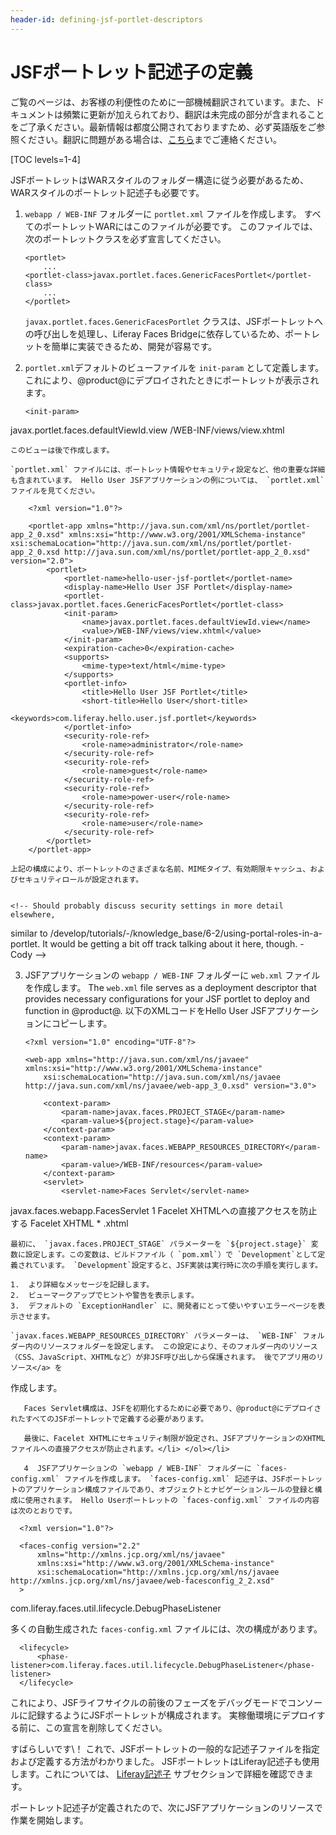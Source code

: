 ```yaml
---
header-id: defining-jsf-portlet-descriptors
---
```


# JSFポートレット記述子の定義

<p class="alert alert-info"><span class="wysiwyg-color-blue120">ご覧のページは、お客様の利便性のために一部機械翻訳されています。また、ドキュメントは頻繁に更新が加えられており、翻訳は未完成の部分が含まれることをご了承ください。最新情報は都度公開されておりますため、必ず英語版をご参照ください。翻訳に問題がある場合は、<a href="mailto:support-content-jp@liferay.com">こちら</a>までご連絡ください。</span></p>

[TOC levels=1-4]

JSFポートレットはWARスタイルのフォルダー構造に従う必要があるため、WARスタイルのポートレット記述子も必要です。

1.  `webapp / WEB-INF` フォルダーに `portlet.xml` ファイルを作成します。 すべてのポートレットWARにはこのファイルが必要です。 このファイルでは、次のポートレットクラスを必ず宣言してください。
   
        <portlet>
            ...
        <portlet-class>javax.portlet.faces.GenericFacesPortlet</portlet-class>
            ...
        </portlet>

    `javax.portlet.faces.GenericFacesPortlet` クラスは、JSFポートレットへの呼び出しを処理し、Liferay Faces Bridgeに依存しているため、ポートレットを簡単に実装できるため、開発が容易です。

2.  `portlet.xml`デフォルトのビューファイルを `init-param` として定義します。 これにより、@product@にデプロイされたときにポートレットが表示されます。
   
        <init-param>
<name>javax.portlet.faces.defaultViewId.view</name> <value>/WEB-INF/views/view.xhtml</value> </init-param>

    このビューは後で作成します。

    `portlet.xml` ファイルには、ポートレット情報やセキュリティ設定など、他の重要な詳細も含まれています。 Hello User JSFアプリケーションの例については、 `portlet.xml` ファイルを見てください。
   
        <?xml version="1.0"?>
       
        <portlet-app xmlns="http://java.sun.com/xml/ns/portlet/portlet-app_2_0.xsd" xmlns:xsi="http://www.w3.org/2001/XMLSchema-instance" xsi:schemaLocation="http://java.sun.com/xml/ns/portlet/portlet-app_2_0.xsd http://java.sun.com/xml/ns/portlet/portlet-app_2_0.xsd" version="2.0">
            <portlet>
                <portlet-name>hello-user-jsf-portlet</portlet-name>
                <display-name>Hello User JSF Portlet</display-name>
                <portlet-class>javax.portlet.faces.GenericFacesPortlet</portlet-class>
                <init-param>
                    <name>javax.portlet.faces.defaultViewId.view</name>
                    <value>/WEB-INF/views/view.xhtml</value>
                </init-param>
                <expiration-cache>0</expiration-cache>
                <supports>
                    <mime-type>text/html</mime-type>
                </supports>
                <portlet-info>
                    <title>Hello User JSF Portlet</title>
                    <short-title>Hello User</short-title>
                    <keywords>com.liferay.hello.user.jsf.portlet</keywords>
                </portlet-info>
                <security-role-ref>
                    <role-name>administrator</role-name>
                </security-role-ref>
                <security-role-ref>
                    <role-name>guest</role-name>
                </security-role-ref>
                <security-role-ref>
                    <role-name>power-user</role-name>
                </security-role-ref>
                <security-role-ref>
                    <role-name>user</role-name>
                </security-role-ref>
            </portlet>
        </portlet-app>

    上記の構成により、ポートレットのさまざまな名前、MIMEタイプ、有効期限キャッシュ、およびセキュリティロールが設定されます。


    <!-- Should probably discuss security settings in more detail elsewhere,
 similar to /develop/tutorials/-/knowledge_base/6-2/using-portal-roles-in-a-portlet.
 It would be getting a bit off track talking about it here, though. -Cody -->

3.  JSFアプリケーションの `webapp / WEB-INF` フォルダーに `web.xml` ファイルを作成します。 The `web.xml` file serves as a deployment descriptor that provides necessary configurations for your JSF portlet to deploy and function in @product@. 以下のXMLコードをHello User JSFアプリケーションにコピーします。
   
        <?xml version="1.0" encoding="UTF-8"?>
       
        <web-app xmlns="http://java.sun.com/xml/ns/javaee" xmlns:xsi="http://www.w3.org/2001/XMLSchema-instance"
            xsi:schemaLocation="http://java.sun.com/xml/ns/javaee http://java.sun.com/xml/ns/javaee/web-app_3_0.xsd" version="3.0">
       
            <context-param>
                <param-name>javax.faces.PROJECT_STAGE</param-name>
                <param-value>${project.stage}</param-value>
            </context-param>
            <context-param>
                <param-name>javax.faces.WEBAPP_RESOURCES_DIRECTORY</param-name>
                <param-value>/WEB-INF/resources</param-value>
            </context-param>
            <servlet>
                <servlet-name>Faces Servlet</servlet-name>
<servlet-class>javax.faces.webapp.FacesServlet</servlet-class> <load-on-startup>1</load-on-startup> </servlet> <security-constraint> <display-name>Facelet XHTMLへの直接アクセスを防止する</display-name> <web-resource-collection> <web-resource-name>Facelet XHTML</web-resource-name> <url-pattern>* .xhtml</url-pattern> </web-resource-collection> <auth-constraint/> </security-constraint> </web-app>

    最初に、 `javax.faces.PROJECT_STAGE` パラメーターを `${project.stage}` 変数に設定します。この変数は、ビルドファイル（ `pom.xml`）で `Development`として定義されています。 `Development`設定すると、JSF実装は実行時に次の手順を実行します。

    1.  より詳細なメッセージを記録します。
    2.  ビューマークアップでヒントや警告を表示します。
    3.  デフォルトの `ExceptionHandler` に、開発者にとって使いやすいエラーページを表示させます。

    `javax.faces.WEBAPP_RESOURCES_DIRECTORY` パラメーターは、 `WEB-INF` フォルダー内のリソースフォルダーを設定します。 この設定により、そのフォルダー内のリソース（CSS、JavaScript、XHTMLなど）が非JSF呼び出しから保護されます。 後でアプリ用のリソース</a> を

作成します。</p> 
       
       Faces Servlet構成は、JSFを初期化するために必要であり、@product@にデプロイされたすべてのJSFポートレットで定義する必要があります。
       
       最後に、Facelet XHTMLにセキュリティ制限が設定され、JSFアプリケーションのXHTMLファイルへの直接アクセスが防止されます。</li> </ol></li> 
       
       4  JSFアプリケーションの `webapp / WEB-INF` フォルダーに `faces-config.xml` ファイルを作成します。 `faces-config.xml` 記述子は、JSFポートレットのアプリケーション構成ファイルであり、オブジェクトとナビゲーションルールの登録と構成に使用されます。 Hello Userポートレットの `faces-config.xml` ファイルの内容は次のとおりです。
  
      <?xml version="1.0"?>
      
      <faces-config version="2.2"
          xmlns="http://xmlns.jcp.org/xml/ns/javaee"
          xmlns:xsi="http://www.w3.org/2001/XMLSchema-instance"
          xsi:schemaLocation="http://xmlns.jcp.org/xml/ns/javaee http://xmlns.jcp.org/xml/ns/javaee/web-facesconfig_2_2.xsd"
      >
      
  
  <lifecycle>
                <phase-listener>com.liferay.faces.util.lifecycle.DebugPhaseListener</phase-listener>
            </lifecycle>
    </faces-config>
  
  多くの自動生成された `faces-config.xml` ファイルには、次の構成があります。
  
      <lifecycle>
          <phase-listener>com.liferay.faces.util.lifecycle.DebugPhaseListener</phase-listener>
      </lifecycle>
      
  
  これにより、JSFライフサイクルの前後のフェーズをデバッグモードでコンソールに記録するようにJSFポートレットが構成されます。 実稼働環境にデプロイする前に、この宣言を削除してください。</ol> 

すばらしいです\！ これで、JSFポートレットの一般的な記述子ファイルを指定および定義する方法がわかりました。 JSFポートレットはLiferay記述子も使用します。これについては、 [Liferay記述子](/docs/7-1/tutorials/-/knowledge_base/t/configuring-a-spring-mvc-portlet#liferay-descriptors) サブセクションで詳細を確認できます。

ポートレット記述子が定義されたので、次にJSFアプリケーションのリソースで作業を開始します。
